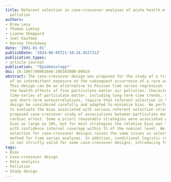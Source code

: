 ```yaml
---
title: Referent selection in case-crossover analyses of acute health effects of air
  pollution
authors:
- Drew Levy
- Thomas Lumley
- Lianne Sheppard
- Joel Kaufman
- Harvey Checkoway
date: '2001-01-01'
publishDate: '2024-06-05T21:10:24.452731Z'
publication_types:
- article-journal
publication: '*Epidemiology*'
doi: 10.1097/00001648-200103000-00010
abstract: The case-crossover design was proposed for the study of a transient effect
  of an intermittent exposure on the subsequent occurrence of a rare acute-onset disease.
  This design can be an alternative to Poisson time series regression for studying
  the health effects of fine particulate matter air pollution. Characteristics of
  time-series of particulate matter, including long-term time trends, seasonal trends,
  and short-term autocorrelations, require that referent selection in the case-crossover
  design be considered carefully and adapted to minimize bias. We performed simulations
  to evaluate the bias associated with various referent selection strategies for a
  proposed case-crossover study of associations between particulate matter and primary
  cardiac arrest. Some a priori reasonable strategies were associated with a relative
  bias as large as 10%, but for most strategies the relative bias was less than 2%
  with confidence interval coverage within 1% of the nominal level. We show that referent
  selection for case-crossover designs raises the same issues as selection of smoothing
  method for time series analyses. In addition, conditional logistic regression analysis
  is not strictly valid for some case-crossover designs, introducing further bias.
tags:
- Bias
- Case-crossover design
- Data analysis
- Pollution
- Study design
---
```

